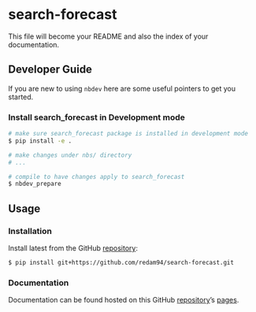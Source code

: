 # search-forecast


<!-- WARNING: THIS FILE WAS AUTOGENERATED! DO NOT EDIT! -->

This file will become your README and also the index of your
documentation.

## Developer Guide

If you are new to using `nbdev` here are some useful pointers to get you
started.

### Install search_forecast in Development mode

``` sh
# make sure search_forecast package is installed in development mode
$ pip install -e .

# make changes under nbs/ directory
# ...

# compile to have changes apply to search_forecast
$ nbdev_prepare
```

## Usage

### Installation

Install latest from the GitHub
[repository](https://github.com/redam94/search-forecast):

``` sh
$ pip install git+https://github.com/redam94/search-forecast.git
```

### Documentation

Documentation can be found hosted on this GitHub
[repository](https://github.com/redam94/search-forecast)’s
[pages](https://redam94.github.io/search-forecast/).
